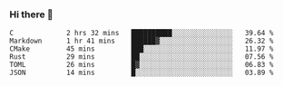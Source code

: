 ### Hi there 👋

<!--
**WShiBin/WShiBin** is a ✨ _special_ ✨ repository because its `README.md` (this file) appears on your GitHub profile.

Here are some ideas to get you started:

- 🔭 I’m currently working on ...
- 🌱 I’m currently learning ...
- 👯 I’m looking to collaborate on ...
- 🤔 I’m looking for help with ...
- 💬 Ask me about ...
- 📫 How to reach me: ...
- 😄 Pronouns: ...
- ⚡ Fun fact: ...
-->

<!--START_SECTION:waka-->

```text
C             2 hrs 32 mins   ██████████░░░░░░░░░░░░░░░   39.64 %
Markdown      1 hr 41 mins    ██████▓░░░░░░░░░░░░░░░░░░   26.32 %
CMake         45 mins         ███░░░░░░░░░░░░░░░░░░░░░░   11.97 %
Rust          29 mins         ██░░░░░░░░░░░░░░░░░░░░░░░   07.56 %
TOML          26 mins         █▓░░░░░░░░░░░░░░░░░░░░░░░   06.83 %
JSON          14 mins         █░░░░░░░░░░░░░░░░░░░░░░░░   03.89 %
```

<!--END_SECTION:waka-->
